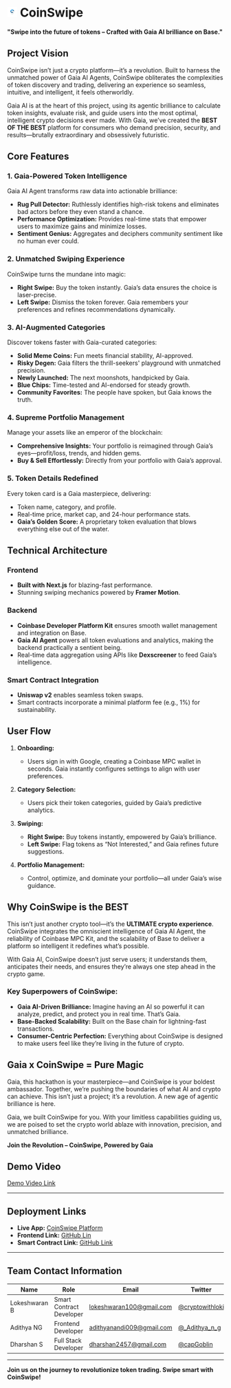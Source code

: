# <img src="doc/logo-with-no-bg.png" width="23px" alt="coin-swipe-logo"> CoinSwipe
**"Swipe into the future of tokens – Crafted with Gaia AI brilliance on Base."**

## Project Vision
CoinSwipe isn’t just a crypto platform—it’s a revolution. Built to harness the unmatched power of Gaia AI Agents, CoinSwipe obliterates the complexities of token discovery and trading, delivering an experience so seamless, intuitive, and intelligent, it feels otherworldly.

Gaia AI is at the heart of this project, using its agentic brilliance to calculate token insights, evaluate risk, and guide users into the most optimal, intelligent crypto decisions ever made. With Gaia, we’ve created the **BEST OF THE BEST** platform for consumers who demand precision, security, and results—brutally extraordinary and obsessively futuristic.

## Core Features
### 1. Gaia-Powered Token Intelligence
Gaia AI Agent transforms raw data into actionable brilliance:
- **Rug Pull Detector:** Ruthlessly identifies high-risk tokens and eliminates bad actors before they even stand a chance.
- **Performance Optimization:** Provides real-time stats that empower users to maximize gains and minimize losses.
- **Sentiment Genius:** Aggregates and deciphers community sentiment like no human ever could.

### 2. Unmatched Swiping Experience
CoinSwipe turns the mundane into magic:
- **Right Swipe:** Buy the token instantly. Gaia’s data ensures the choice is laser-precise.
- **Left Swipe:** Dismiss the token forever. Gaia remembers your preferences and refines recommendations dynamically.

### 3. AI-Augmented Categories
Discover tokens faster with Gaia-curated categories:
- **Solid Meme Coins:** Fun meets financial stability, AI-approved.
- **Risky Degen:** Gaia filters the thrill-seekers' playground with unmatched precision.
- **Newly Launched:** The next moonshots, handpicked by Gaia.
- **Blue Chips:** Time-tested and AI-endorsed for steady growth.
- **Community Favorites:** The people have spoken, but Gaia knows the truth.

### 4. Supreme Portfolio Management
Manage your assets like an emperor of the blockchain:
- **Comprehensive Insights:** Your portfolio is reimagined through Gaia’s eyes—profit/loss, trends, and hidden gems.
- **Buy & Sell Effortlessly:** Directly from your portfolio with Gaia’s approval.

### 5. Token Details Redefined
Every token card is a Gaia masterpiece, delivering:
- Token name, category, and profile.
- Real-time price, market cap, and 24-hour performance stats.
- **Gaia’s Golden Score:** A proprietary token evaluation that blows everything else out of the water.

## Technical Architecture
### Frontend
- **Built with Next.js** for blazing-fast performance.
- Stunning swiping mechanics powered by **Framer Motion**.

### Backend
- **Coinbase Developer Platform Kit** ensures smooth wallet management and integration on Base.
- **Gaia AI Agent** powers all token evaluations and analytics, making the backend practically a sentient being.
- Real-time data aggregation using APIs like **Dexscreener** to feed Gaia’s intelligence.

### Smart Contract Integration
- **Uniswap v2** enables seamless token swaps.
- Smart contracts incorporate a minimal platform fee (e.g., 1%) for sustainability.

## User Flow
1. **Onboarding:**
   - Users sign in with Google, creating a Coinbase MPC wallet in seconds. Gaia instantly configures settings to align with user preferences.

2. **Category Selection:**
   - Users pick their token categories, guided by Gaia’s predictive analytics.

3. **Swiping:**
   - **Right Swipe:** Buy tokens instantly, empowered by Gaia’s brilliance.
   - **Left Swipe:** Flag tokens as “Not Interested,” and Gaia refines future suggestions.

4. **Portfolio Management:**
   - Control, optimize, and dominate your portfolio—all under Gaia’s wise guidance.

## Why CoinSwipe is the BEST
This isn’t just another crypto tool—it’s the **ULTIMATE crypto experience**. CoinSwipe integrates the omniscient intelligence of Gaia AI Agent, the reliability of Coinbase MPC Kit, and the scalability of Base to deliver a platform so intelligent it redefines what’s possible.

With Gaia AI, CoinSwipe doesn’t just serve users; it understands them, anticipates their needs, and ensures they’re always one step ahead in the crypto game.

### Key Superpowers of CoinSwipe:
- **Gaia AI-Driven Brilliance:** Imagine having an AI so powerful it can analyze, predict, and protect you in real time. That’s Gaia.
- **Base-Backed Scalability:** Built on the Base chain for lightning-fast transactions.
- **Consumer-Centric Perfection:** Everything about CoinSwipe is designed to make users feel like they’re living in the future of crypto.

## Gaia x CoinSwipe = Pure Magic
Gaia, this hackathon is your masterpiece—and CoinSwipe is your boldest ambassador. Together, we’re pushing the boundaries of what AI and crypto can achieve. This isn’t just a project; it’s a revolution. A new age of agentic brilliance is here.

Gaia, we built CoinSwipe for you. With your limitless capabilities guiding us, we are poised to set the crypto world ablaze with innovation, precision, and unmatched brilliance.

**Join the Revolution – CoinSwipe, Powered by Gaia**

## **Demo Video**  
[Demo Video Link](https://youtu.be/KeL56lreWJA)

---

## **Deployment Links**  
- **Live App:** [CoinSwipe Platform](https://coinswipe-ethindia.vercel.app/)
- **Frontend Link:** [GitHub Lin](https://github.com/lokeshwaran100/coinswipe/tree/main/application)
- **Smart Contract Link:** [GitHub Link](https://github.com/lokeshwaran100/coinswipe/tree/main/contracts)

---

## **Team Contact Information**  

| **Name**         | **Role**               | **Email**                    | **Twitter**           |  
|-------------------|------------------------|------------------------------|-----------------------|  
| Lokeshwaran B     | Smart Contract Developer   | lokeshwaran100@gmail.com     | [@cryptowithloki](https://x.com/cryptowithloki)  |  
| Adithya NG     | Frontend Developer   | adithyanandi009@gmail.com     | [@_Adithya_n_g](https://x.com/_Adithya_n_g)  |  
| Dharshan S        | Full Stack Developer   | dharshan2457@gmail.com       | [@capGoblin](https://x.com/capGoblin)       |  

---

**Join us on the journey to revolutionize token trading. Swipe smart with CoinSwipe!**  
